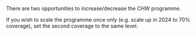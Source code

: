 There are two opportunities to increase/decrease the CHW programme. 


If you wish to scale the programme once only (e.g. scale up in 2024 to 70% coverage), set the second coverage to the same level.

